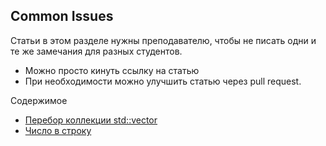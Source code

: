 ## Common Issues
Статьи в этом разделе нужны преподавателю, чтобы не писать одни и те же замечания для разных студентов.
- Можно просто кинуть ссылку на статью
- При необходимости можно улучшить статью через pull request.

Содержимое
- [Перебор коллекции std::vector](common-issues/vector-for-loop.md)
- [Число в строку](common-issues/to-string.md)
